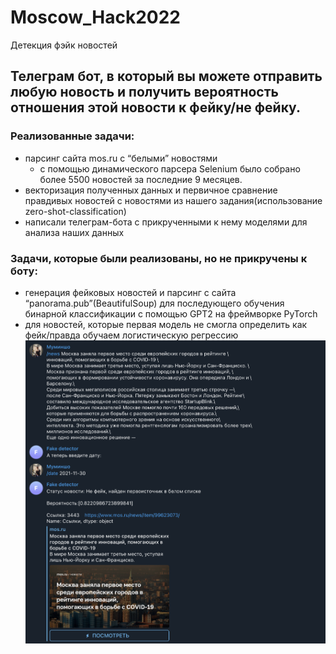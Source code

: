 # Moscow_Hack2022
Детекция фэйк новостей

## Телеграм бот, в который вы можете отправить любую новость и получить вероятность отношения этой новости к фейку/не фейку.
### Реализованные задачи:
  * парсинг сайта mos.ru с “белыми” новостями
    * с помощью динамического парсера Selenium было собрано более 5500 новостей за последние 9 месяцев.
  * векторизация полученных данных и первичное сравнение правдивых новостей с новостями из нашего задания(использование zero-shot-classification)
  * написали телеграм-бота с прикрученными к нему моделями для анализа наших данных
### Задачи, которые были реализованы, но не прикручены к боту:
  * генерация фейковых новостей и парсинг с сайта “panorama.pub”(BeautifulSoup) для последующего обучения бинарной классификации с помощью GPT2 на фреймворке PyTorch
  * для новостей, которые первая модель не смогла определить как фейк/правда обучаем логистическую регрессию
![](example/result.png)
